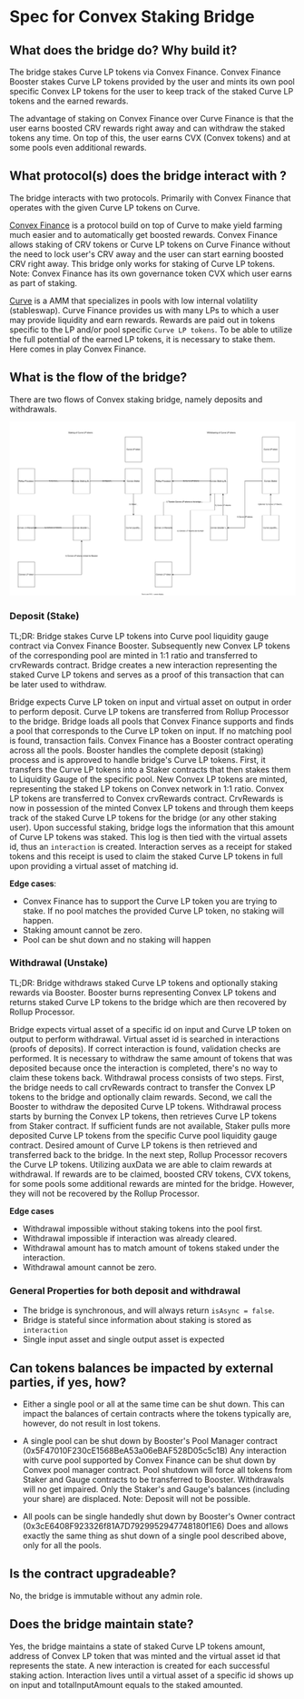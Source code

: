 # Spec for Convex Staking Bridge

## What does the bridge do? Why build it?

The bridge stakes Curve LP tokens via Convex Finance. Convex Finance Booster stakes Curve LP tokens provided by the user and mints its own pool specific Convex LP tokens for the user to keep track of the staked Curve LP tokens and the earned rewards.

The advantage of staking on Convex Finance over Curve Finance is that the user earns boosted CRV rewards right away and can withdraw the staked tokens any time. On top of this, the user earns CVX (Convex tokens) and at some pools even additional rewards.

## What protocol(s) does the bridge interact with ?
The bridge interacts with two protocols. Primarily with Convex Finance that operates with the given Curve LP tokens on Curve.

[Convex Finance](https://www.convexfinance.com/) is a protocol build on top of Curve to make yield farming much easier and to automatically get boosted rewards. Convex Finance allows staking of CRV tokens or Curve LP tokens on Curve Finance without the need to lock user's CRV away and the user can start earning boosted CRV right away. This bridge only works for staking of Curve LP tokens.
Note: Convex Finance has its own governance token CVX which user earns as part of staking.

[Curve](https://curve.fi/) is a AMM that specializes in pools with low internal volatility (stableswap). Curve Finance provides us with many LPs to which a user may provide liquidity and earn rewards. Rewards are paid out in tokens specific to the LP and/or pool specific `Curve LP tokens`. To be able to utilize the full potential of the earned LP tokens, it is necessary to stake them. Here comes in play Convex Finance.

## What is the flow of the bridge?

There are two flows of Convex staking bridge, namely deposits and withdrawals.

![Convex flows](./ConvexStakingBridge.svg)

### Deposit (Stake)

TL;DR: Bridge stakes Curve LP tokens into Curve pool liquidity gauge contract via Convex Finance Booster. Subsequently new Convex LP tokens of the corresponding pool are minted in 1:1 ratio and transferred to crvRewards contract. Bridge creates a new interaction representing the staked Curve LP tokens and serves as a proof of this transaction that can be later used to withdraw.

Bridge expects Curve LP token on input and virtual asset on output in order to perform deposit. Curve LP tokens are transferred from Rollup Processor to the bridge. Bridge loads all pools that Convex Finance supports and finds a pool that corresponds to the Curve LP token on input. If no matching pool is found, transaction fails. Convex Finance has a Booster contract operating across all the pools. Booster handles the complete deposit (staking) process and is approved to handle bridge's Curve LP tokens. First, it transfers the Curve LP tokens into a Staker contracts that then stakes them to Liquidity Gauge of the specific pool. New Convex LP tokens are minted, representing the staked LP tokens on Convex network in 1:1 ratio. Convex LP tokens are transferred to Convex crvRewards contract. CrvRewards is now in possession of the minted Convex LP tokens and through them keeps track of the staked Curve LP tokens for the bridge (or any other staking user). Upon successful staking, bridge logs the information that this amount of Curve LP tokens was staked. This log is then tied with the virtual assets id, thus an `interaction` is created. Interaction serves as a receipt for staked tokens and this receipt is used to claim the staked Curve LP tokens in full upon providing a virtual asset of matching id.

**Edge cases**:
- Convex Finance has to support the Curve LP token you are trying to stake. If no pool matches the provided Curve LP token, no staking will happen.
- Staking amount cannot be zero.
- Pool can be shut down and no staking will happen

### Withdrawal (Unstake)

TL;DR: Bridge withdraws staked Curve LP tokens and optionally staking rewards via Booster. Booster burns representing Convex LP tokens and returns staked Curve LP tokens to the bridge which are then recovered by Rollup Processor.

Bridge expects virtual asset of a specific id on input and Curve LP token on output to perform withdrawal. Virtual asset id is searched in interactions (proofs of deposits). If correct interaction is found, validation checks are performed. It is necessary to withdraw the same amount of tokens that was deposited because once the interaction is completed, there's no way to claim these tokens back. Withdrawal process consists of two steps. First, the bridge needs to call crvRewards contract to transfer the Convex LP tokens to the bridge and optionally claim rewards. Second, we call the Booster to withdraw the deposited Curve LP tokens. Withdrawal process starts by burning the Convex LP tokens, then retrieves Curve LP tokens from Staker contract. If sufficient funds are not available, Staker pulls more deposited Curve LP tokens from the specific Curve pool liquidity gauge contract. Desired amount of Curve LP tokens is then retrieved and transferred back to the bridge. In the next step, Rollup Processor recovers the Curve LP tokens.
Utilizing auxData we are able to claim rewards at withdrawal. If rewards are to be claimed, boosted CRV tokens, CVX tokens, for some pools some additional rewards are minted for the bridge. However, they will not be recovered by the Rollup Processor.

**Edge cases**
- Withdrawal impossible without staking tokens into the pool first.
- Withdrawal impossible if interaction was already cleared.
- Withdrawal amount has to match amount of tokens staked under the interaction.
- Withdrawal amount cannot be zero.

### General Properties for both deposit and withdrawal
- The bridge is synchronous, and will always return `isAsync = false`.
- Bridge is stateful since information about staking is stored as `interaction`
- Single input asset and single output asset is expected

## Can tokens balances be impacted by external parties, if yes, how?
- Either a single pool or all at the same time can be shut down. This can impact the balances of certain contracts where the tokens typically are, however, do not result in lost tokens.

- A single pool can be shut down by Booster's Pool Manager contract (0x5F47010F230cE1568BeA53a06eBAF528D05c5c1B)
Any interaction with curve pool supported by Convex Finance can be shut down by Convex pool manager contract. 
Pool shutdown will force all tokens from Staker and Gauge contracts to be transferred to Booster. Withdrawals will no get impaired.
Only the Staker's and Gauge's balances (including your share) are displaced.
Note: Deposit will not be possible.

- All pools can be single handedly shut down by Booster's Owner contract (0x3cE6408F923326f81A7D7929952947748180f1E6)
Does and allows exactly the same thing as shut down of a single pool described above, only for all the pools.

## Is the contract upgradeable?

No, the bridge is immutable without any admin role.

## Does the bridge maintain state?

Yes, the bridge maintains a state of staked Curve LP tokens amount, address of Convex LP token that was minted and the virtual asset id that represents the state. A new interaction is created for each successful staking action. Interaction lives until a virtual asset of a specific id shows up on input and totalInputAmount equals to the staked amounted.
